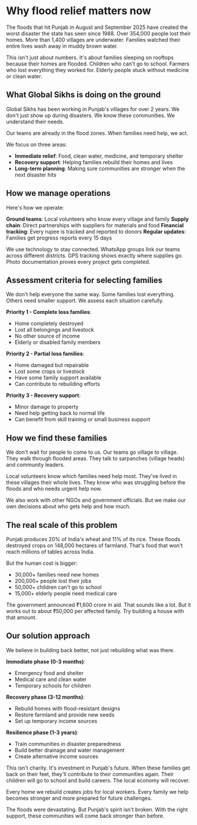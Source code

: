 # Why flood relief matters now

The floods that hit Punjab in August and September 2025 have created the worst disaster the state has seen since 1988. Over 354,000 people lost their homes. More than 1,400 villages are underwater. Families watched their entire lives wash away in muddy brown water.

This isn't just about numbers. It's about families sleeping on rooftops because their homes are flooded. Children who can't go to school. Farmers who lost everything they worked for. Elderly people stuck without medicine or clean water.

## What Global Sikhs is doing on the ground

Global Sikhs has been working in Punjab's villages for over 2 years. We don't just show up during disasters. We know these communities. We understand their needs.

Our teams are already in the flood zones. When families need help, we act.

We focus on three areas:

- **Immediate relief**: Food, clean water, medicine, and temporary shelter
- **Recovery support**: Helping families rebuild their homes and lives
- **Long-term planning**: Making sure communities are stronger when the next disaster hits

## How we manage operations

Here's how we operate:

**Ground teams**: Local volunteers who know every village and family
**Supply chain**: Direct partnerships with suppliers for materials and food
**Financial tracking**: Every rupee is tracked and reported to donors
**Regular updates**: Families get progress reports every 15 days

We use technology to stay connected. WhatsApp groups link our teams across different districts. GPS tracking shows exactly where supplies go. Photo documentation proves every project gets completed.

## Assessment criteria for selecting families

We don't help everyone the same way. Some families lost everything. Others need smaller support. We assess each situation carefully.

**Priority 1 - Complete loss families**:

- Home completely destroyed
- Lost all belongings and livestock
- No other source of income
- Elderly or disabled family members

**Priority 2 - Partial loss families**:

- Home damaged but repairable
- Lost some crops or livestock
- Have some family support available
- Can contribute to rebuilding efforts

**Priority 3 - Recovery support**:

- Minor damage to property
- Need help getting back to normal life
- Can benefit from skill training or small business support

## How we find these families

We don't wait for people to come to us. Our teams go village to village. They walk through flooded areas. They talk to sarpanches (village heads) and community leaders.

Local volunteers know which families need help most. They've lived in these villages their whole lives. They know who was struggling before the floods and who needs urgent help now.

We also work with other NGOs and government officials. But we make our own decisions about who gets help and how much.

## The real scale of this problem

Punjab produces 20% of India's wheat and 11% of its rice. These floods destroyed crops on 148,000 hectares of farmland. That's food that won't reach millions of tables across India.

But the human cost is bigger:

- 30,000+ families need new homes
- 200,000+ people lost their jobs
- 50,000+ children can't go to school
- 15,000+ elderly people need medical care

The government announced ₹1,600 crore in aid. That sounds like a lot. But it works out to about ₹50,000 per affected family. Try building a house with that amount.

## Our solution approach

We believe in building back better, not just rebuilding what was there.

**Immediate phase (0-3 months)**:

- Emergency food and shelter
- Medical care and clean water
- Temporary schools for children

**Recovery phase (3-12 months)**:

- Rebuild homes with flood-resistant designs
- Restore farmland and provide new seeds
- Set up temporary income sources

**Resilience phase (1-3 years)**:

- Train communities in disaster preparedness
- Build better drainage and water management
- Create alternative income sources

This isn't charity. It's investment in Punjab's future. When these families get back on their feet, they'll contribute to their communities again. Their children will go to school and build careers. The local economy will recover.

Every home we rebuild creates jobs for local workers. Every family we help becomes stronger and more prepared for future challenges.

The floods were devastating. But Punjab's spirit isn't broken. With the right support, these communities will come back stronger than before.
